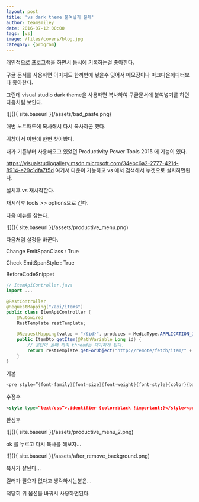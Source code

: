 ```yaml
---
layout: post
title: 'vs dark theme 붙여넣기 문제'
author: teamsmiley 
date: 2016-07-12 00:00
tags: [vs]
image: /files/covers/blog.jpg
category: {program}
---
```



개인적으로 프로그램을 하면서 동시에 기록하는걸 좋아한다.

구글 문서를 사용하면 이미지도 한꺼번에 넣을수 잇어서 메모장이나 마크다운에디터보다 좋아한다.

그런데 visual studio dark  theme을 사용하면 복사하여 구글문서에 붙여넣기를 하면 다음처럼 보인다.

![]({{ site.baseurl }}/assets/bad_paste.png)

매번 노트패드에 복사해서 다시 복사하곤 했다.

귀찮아서 이번에 한번 찾아봤다.

내가 기존부터 사용해오고 있었던 Productivity Power Tools 2015 에  기능이 있다.

https://visualstudiogallery.msdn.microsoft.com/34ebc6a2-2777-421d-8914-e29c1dfa7f5d 여기서 다운이 가능하고 vs 에서 검색해서 누겟으로 설치하면된다.

설치후 vs 재시작한다.

재시작후 tools >> options으로 간다.

다음 메뉴를 찾는다.

![]({{ site.baseurl }}/assets/productive_menu.png) 

다음처럼 설정을 바꾼다.

Change EmitSpanClass : True

Check EmitSpanStyle : True

BeforeCodeSnippet

```java
// ItemApiController.java
import ...

@RestController
@RequestMapping("/api/items")
public class ItemApiController {
    @Autowired
    RestTemplate restTemplate;

    @RequestMapping(value = "/{id}", produces = MediaType.APPLICATION_JSON_VALUE)
    public ItemDto getItem(@PathVariable Long id) {
        // 응답이 올때 까지 thread는 대기하게 된다.
        return restTemplate.getForObject("http://remote/fetch/item/" + id, ItemDto.class);
    }
}
```

기본
```java
<pre style=”{font-family}{font-size}{font-weight}{font-style}{color}{background}”>
```

수정후
```xml
<style type=”text/css”>.identifier {color:black !important;}</style><pre style=”{font-family}{font-size}{font-weight}{font-style}”>
```
완성후

 
![]({{ site.baseurl }}/assets/productive_menu_2.png) 


ok 를 누르고 다시 복사를 해보자…



![]({{ site.baseurl }}/assets/after_remove_background.png) 

복사가 잘된다…

컬러가 필요가 없다고 생각하시는분은…

적당히 위 옵션을 바꿔서 사용하면된다.

 
